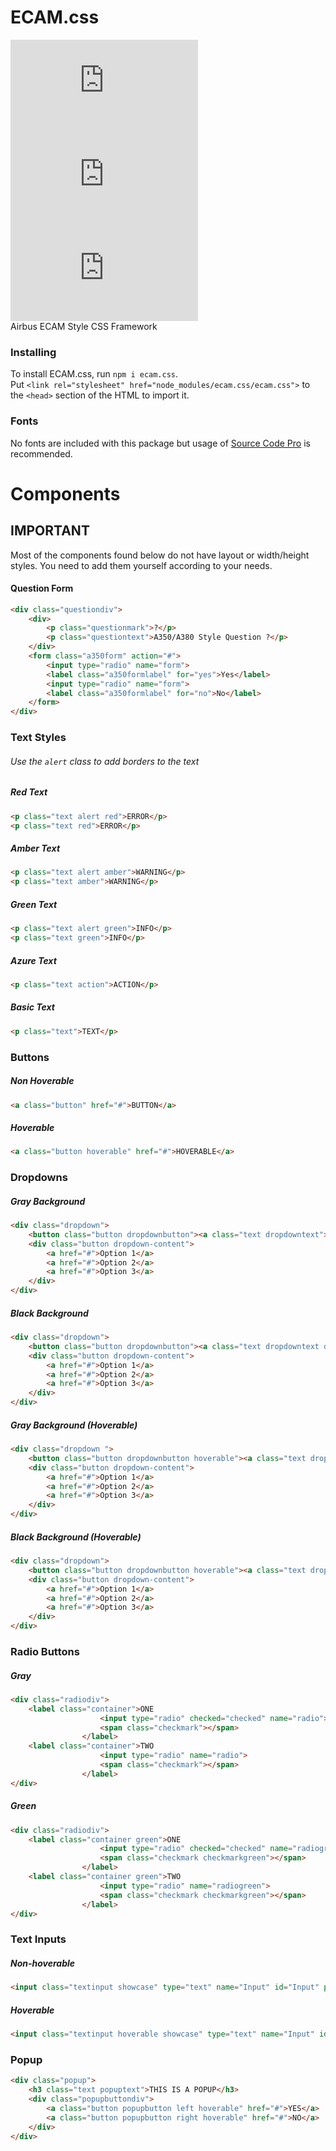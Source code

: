 # ECAM.css
[![Repo Size](https://img.shields.io/github/repo-size/baranonen/ECAM.css?style=plastic "Repo Size")](https://img.shields.io/github/repo-size/baranonen/ECAM.css?style=plastic "Repo Size") [![License](https://img.shields.io/github/license/baranonen/ECAM.css?style=plastic "License")](https://img.shields.io/github/license/baranonen/ECAM.css?style=plastic "License") [![Version](https://img.shields.io/npm/v/ecam.css?style=plastic "Version")](https://img.shields.io/npm/v/ecam.css?style=plastic "Version")
</br>
Airbus ECAM Style CSS Framework

### Installing
To install ECAM.css, run `npm i ecam.css`.  
Put `<link rel="stylesheet" href="node_modules/ecam.css/ecam.css">` to the `<head>` section of the HTML to import it.

### Fonts
No fonts are included with this package but usage of [Source Code Pro](https://fonts.google.com/specimen/Source+Code+Pro "Source Code Pro") is recommended.

# Components

## IMPORTANT
Most of the components found below do not have layout or width/height styles. You need to add them yourself according to your needs.

#### Question Form
````html
<div class="questiondiv">
    <div>
        <p class="questionmark">?</p>
        <p class="questiontext">A350/A380 Style Question ?</p>
    </div>
    <form class="a350form" action="#">
        <input type="radio" name="form">
        <label class="a350formlabel" for="yes">Yes</label>
        <input type="radio" name="form">
        <label class="a350formlabel" for="no">No</label>
    </form>
</div>
````

### Text Styles
###### Use the `alert` class to add borders to the text
##### Red Text
```html
<p class="text alert red">ERROR</p>
<p class="text red">ERROR</p>
```
##### Amber Text
```html
<p class="text alert amber">WARNING</p>
<p class="text amber">WARNING</p>
```
##### Green Text
```html
<p class="text alert green">INFO</p>
<p class="text green">INFO</p>
```
##### Azure Text
```html
<p class="text action">ACTION</p>
```
##### Basic Text
```html
<p class="text">TEXT</p>
```
### Buttons
##### Non Hoverable
```html
<a class="button" href="#">BUTTON</a>
```
##### Hoverable
```html
<a class="button hoverable" href="#">HOVERABLE</a>
```
### Dropdowns
##### Gray Background
```html
<div class="dropdown">
    <button class="button dropdownbutton"><a class="text dropdowntext">DROPDOWN</a><i class="fa fa-sort-desc"></i></button>
    <div class="button dropdown-content">
        <a href="#">Option 1</a>
        <a href="#">Option 2</a>
        <a href="#">Option 3</a>
    </div>
</div>
```
##### Black Background
```html
<div class="dropdown">
    <button class="button dropdownbutton"><a class="text dropdowntext darkdropdown">DROPDOWN 2</a><i class="dropdownicon fa fa-sort-desc"></i></button>
    <div class="button dropdown-content">
        <a href="#">Option 1</a>
        <a href="#">Option 2</a>
        <a href="#">Option 3</a>
    </div>
</div>
```
##### Gray Background (Hoverable)
```html
<div class="dropdown ">
    <button class="button dropdownbutton hoverable"><a class="text dropdowntext">HOVERABLE</a><i class="fa fa-sort-desc"></i></button>
    <div class="button dropdown-content">
        <a href="#">Option 1</a>
        <a href="#">Option 2</a>
        <a href="#">Option 3</a>
    </div>
</div>
```
##### Black Background (Hoverable)
```html
<div class="dropdown">
    <button class="button dropdownbutton hoverable"><a class="text dropdowntext darkdropdown">HOVERABLE</a><i class="dropdownicon fa fa-sort-desc"></i></button>
    <div class="button dropdown-content">
        <a href="#">Option 1</a>
        <a href="#">Option 2</a>
        <a href="#">Option 3</a>
    </div>
</div>
```
### Radio Buttons
##### Gray
```html
<div class="radiodiv">
    <label class="container">ONE
                    <input type="radio" checked="checked" name="radio">
                    <span class="checkmark"></span>
                </label>
    <label class="container">TWO
                    <input type="radio" name="radio">
                    <span class="checkmark"></span>
                </label>
</div>
```
##### Green
```html
<div class="radiodiv">
    <label class="container green">ONE
                    <input type="radio" checked="checked" name="radiogreen">
                    <span class="checkmark checkmarkgreen"></span>
                </label>
    <label class="container green">TWO
                    <input type="radio" name="radiogreen">
                    <span class="checkmark checkmarkgreen"></span>
                </label>
</div>
```
### Text Inputs
##### Non-hoverable
```html
<input class="textinput showcase" type="text" name="Input" id="Input" placeholder="INPUT">
```
##### Hoverable
```html
<input class="textinput hoverable showcase" type="text" name="Input" id="Input" placeholder="HOVERABLE INPUT">
```
### Popup
```html
<div class="popup">
    <h3 class="text popuptext">THIS IS A POPUP</h3>
    <div class="popupbuttondiv">
        <a class="button popupbutton left hoverable" href="#">YES</a>
        <a class="button popupbutton right hoverable" href="#">NO</a>
    </div>
</div>
```